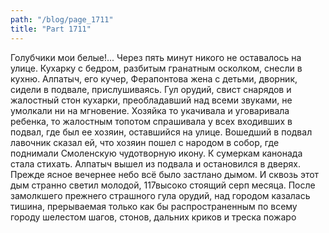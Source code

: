 ```yaml
---
path: "/blog/page_1711"
title: "Part 1711"
---
```


Голубчики мои белые!...
Через пять минут никого не оставалось на улице. Кухарку с бедром, разбитым гранатным осколком, снесли в кухню. Алпатыч, его кучер, Ферапонтова жена с детьми, дворник, сидели в подвале, прислушиваясь. Гул орудий, свист снарядов и жалостный стон кухарки, преобладавший над всеми звуками, не умолкали ни на мгновение. Хозяйка то укачивала и уговаривала ребенка, то жалостным топотом спрашивала у всех входивших в подвал, где был ее хозяин, оставшийся на улице. Вошедший в подвал лавочник сказал ей, что хозяин пошел с народом в собор, где поднимали Смоленскую чудотворную икону.
К сумеркам канонада стала стихать. Алпатыч вышел из подвала и остановился в дверях. Прежде ясное вечернее небо всё было застлано дымом. И сквозь этот дым странно светил молодой, 117высоко стоящий серп месяца. После замолкшего прежнего страшного гула орудий, над городом казалась тишина, прерываемая только как бы распространенным по всему городу шелестом шагов, стонов, дальних криков и треска пожаро
